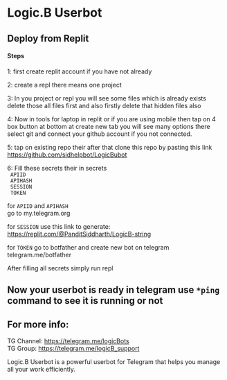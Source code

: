 # Logic.B Userbot

## Deploy from Replit 
#### Steps
1: first create replit account if you have not already

2: create a repl there means one project

3: In you project or repl you will see some files which is already exists delete those all files first and also firstly delete that hidden files also

4: Now in tools for laptop in replit or if you are using mobile then tap on 4 box button at bottom at create new tab you will see many options there
 select git and connect your github account if you not connected.

5: tap on existing repo their after that clone this repo by pasting this link  
https://github.com/sidhelpbot/LogicBubot

<!-- [![Repl.it deployment](https://repl.it/badge/github/sidhelpbot/logicb-userbot)](https://repl.it/github/sidhelpbot/logicb-userbot) -->

6: Fill these secrets their in secrets  
`  APIID  `  
`  APIHASH  `  
`  SESSION  `  
`  TOKEN  `  

for `APIID` and `APIHASH`  
go to my.telegram.org

for `SESSION` use this link to generate:  
https://replit.com/@PanditSiddharth/LogicB-string 

for `TOKEN` go to botfather and create new bot on telegram  
telegram.me/botfather

After filling all secrets simply run repl 

## Now your userbot is ready in telegram use `*ping` command to see it is running or not

## For more info:  
TG Channel: https://telegram.me/logicBots  
TG Group: https://telegram.me/logicB_support

Logic.B Userbot is a powerful userbot for Telegram that helps you manage all your work efficiently.
